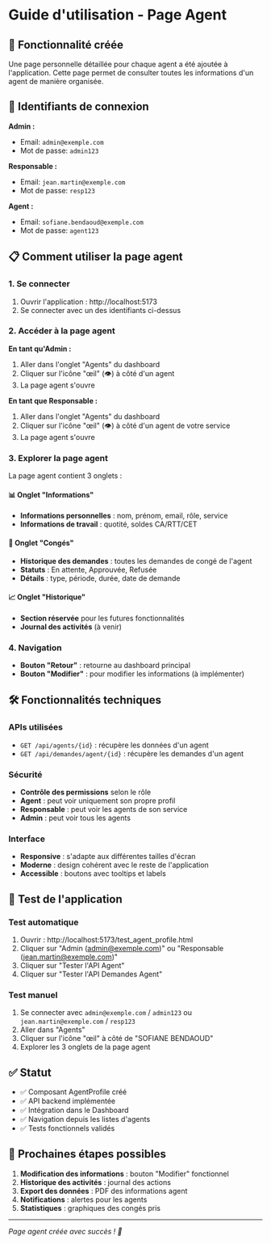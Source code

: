# Guide d'utilisation - Page Agent

## 🎯 Fonctionnalité créée

Une page personnelle détaillée pour chaque agent a été ajoutée à l'application. Cette page permet de consulter toutes les informations d'un agent de manière organisée.

## 🔑 Identifiants de connexion

**Admin :**
- Email: `admin@exemple.com`
- Mot de passe: `admin123`

**Responsable :**
- Email: `jean.martin@exemple.com`
- Mot de passe: `resp123`

**Agent :**
- Email: `sofiane.bendaoud@exemple.com`
- Mot de passe: `agent123`

## 📋 Comment utiliser la page agent

### 1. Se connecter
1. Ouvrir l'application : http://localhost:5173
2. Se connecter avec un des identifiants ci-dessus

### 2. Accéder à la page agent
**En tant qu'Admin :**
1. Aller dans l'onglet "Agents" du dashboard
2. Cliquer sur l'icône "œil" (👁️) à côté d'un agent
3. La page agent s'ouvre

**En tant que Responsable :**
1. Aller dans l'onglet "Agents" du dashboard
2. Cliquer sur l'icône "œil" (👁️) à côté d'un agent de votre service
3. La page agent s'ouvre

### 3. Explorer la page agent

La page agent contient 3 onglets :

#### 📊 Onglet "Informations"
- **Informations personnelles** : nom, prénom, email, rôle, service
- **Informations de travail** : quotité, soldes CA/RTT/CET

#### 📅 Onglet "Congés"
- **Historique des demandes** : toutes les demandes de congé de l'agent
- **Statuts** : En attente, Approuvée, Refusée
- **Détails** : type, période, durée, date de demande

#### 📈 Onglet "Historique"
- **Section réservée** pour les futures fonctionnalités
- **Journal des activités** (à venir)

### 4. Navigation
- **Bouton "Retour"** : retourne au dashboard principal
- **Bouton "Modifier"** : pour modifier les informations (à implémenter)

## 🛠️ Fonctionnalités techniques

### APIs utilisées
- `GET /api/agents/{id}` : récupère les données d'un agent
- `GET /api/demandes/agent/{id}` : récupère les demandes d'un agent

### Sécurité
- **Contrôle des permissions** selon le rôle
- **Agent** : peut voir uniquement son propre profil
- **Responsable** : peut voir les agents de son service
- **Admin** : peut voir tous les agents

### Interface
- **Responsive** : s'adapte aux différentes tailles d'écran
- **Moderne** : design cohérent avec le reste de l'application
- **Accessible** : boutons avec tooltips et labels

## 🧪 Test de l'application

### Test automatique
1. Ouvrir : http://localhost:5173/test_agent_profile.html
2. Cliquer sur "Admin (admin@exemple.com)" ou "Responsable (jean.martin@exemple.com)"
3. Cliquer sur "Tester l'API Agent"
4. Cliquer sur "Tester l'API Demandes Agent"

### Test manuel
1. Se connecter avec `admin@exemple.com` / `admin123` ou `jean.martin@exemple.com` / `resp123`
2. Aller dans "Agents"
3. Cliquer sur l'icône "œil" à côté de "SOFIANE BENDAOUD"
4. Explorer les 3 onglets de la page agent

## ✅ Statut

- ✅ Composant AgentProfile créé
- ✅ API backend implémentée
- ✅ Intégration dans le Dashboard
- ✅ Navigation depuis les listes d'agents
- ✅ Tests fonctionnels validés

## 🚀 Prochaines étapes possibles

1. **Modification des informations** : bouton "Modifier" fonctionnel
2. **Historique des activités** : journal des actions
3. **Export des données** : PDF des informations agent
4. **Notifications** : alertes pour les agents
5. **Statistiques** : graphiques des congés pris

---

*Page agent créée avec succès ! 🎉*

